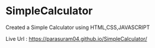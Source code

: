 # SimpleCalculator

Created a Simple Calculator using HTML,CSS,JAVASCRIPT 

Live Url : https://parasuram04.github.io/SimpleCalculator/
